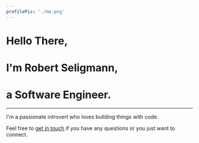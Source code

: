 ```yaml
---
profilePic: './me.png'
---
```


# Hello There,
# I'm __Robert Seligmann__,
# a Software Engineer.

---

I'm a passionate introvert who loves building things with code.  

Feel free to [get in touch](mailto:robert.seligmann@pm.me "robert.seligmann@pm.me") if you have any questions or you just want to connect.